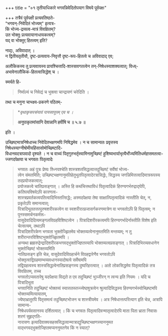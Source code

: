 +++
title = "०१ तृतीयाधिकारे भगवन्निवेदितोपयाग विषये पूर्वपक्षः"

+++
तत्रैवं पूर्वपक्षी प्रत्यवतिष्ठते-  
"भगवन्-निवेदितं भोज्यम्" इत्यत्र-  
किं भोज्य-द्रव्यत्व-मात्रं विवक्षितम्?  
उत भोक्तुः प्रत्यवायानाधायकत्वम्?  
यद् वा भोक्तुर् हितत्वम् इति?  

नाद्यः, अविवादात् ।  
न द्वितीयतृतीयौ, दृष्ट-प्रत्यवाय-निवृत्तौ दृष्ट-रूप-हितत्वे च अविवादाद् एव;  

अलौकिकस्य तु प्रत्यवायस्य प्रायश्चित्तादि-शास्त्रावगतत्वेन तन्-निषेधस्याशक्यत्वात्; विध्य्-अभावेनालौकिक-हितत्वासिद्धेश् च ।  

स्मर्यते हि-
> निर्माल्यं च निवेद्यं च भुक्त्वा चान्द्रायणं चरेदिति । 

तथा च मनुना चाभक्ष्य-प्रकरणे पठितम्-  

> **वृथाकृसरसंयावं पायसापूपम् एव च ।*
>  
> **अनुपाकृतमांसानि देवान्नानि हवींषि च ॥ ५.७ ॥**

इति ।  

उच्छिष्टमात्रनिषेधाच्च निवेदितभक्षणमपि निषिद्धमेव । न च सामान्यतः प्रवृत्तस्य निषेधस्याग्नीषोमीयहिंसासोमोच्छिष्टादि-  
विधानवदत्रापवादो दृश्यते । न च वाच्यं पितृगुरुभर्तृस्वामिनामुच्छिष्टं हुशिष्यभार्याभृत्यैर्भोज्यमितिधर्मज्ञसमतत्वा-  
ज्जगदपेक्षया च भगवतः पितृत्वादेः 
> भगवतः अहं पुत्रः प्रेष्यः श्ध्नियश्चेति शास्त्रशतसिद्धत्वात्तदुच्छिष्टं सर्वेषां भोज्य-  
त्वेन संमतमिति; उच्छिष्टभक्षणानुमतिहेतुभूतपितृत्वादेरत्रासिद्धेः, सिद्धस्य जगन्निमित्तत्वादिमात्ररूपस्य तदप्रयोजकत्वात्;  
प्रयोजकत्वे चातिप्रसङ्गात् । अस्ति हि कथंचित्तथाविधं पितृत्वादिकं हिरण्यगर्भरुद्राद्घेपि, कतिपयविषयेऽपि कारणत्व-  
शास्त्रप्रवर्तकत्वपतित्वादिभिस्तत्सिद्धेः; अस्मदपेक्षया तेषा साक्षात्पितृत्वादिकं नास्तीति चेत्, न, प्रकृतेऽपि समानत्वात्;  
पित्रादिभूततत्तत्पुरुषशरीरकत्वेन वा स्वशरीरात्प्रजासर्गकरणमात्रेण वा भगवतोऽपि हि पितृत्वम्; न पुनस्समर्चनकर्मरू-  
वासुदेवादिदिव्यमङ्गलविग्रहविशिष्टत्वेन । पित्रादिशरीरकत्वमपि हिरण्यगर्भादेर्नास्तीति विशेष इति चेत्सत्यम्, तथाऽपि  
पित्रादिशरीरकेण भगवता भुक्तोज्झितमेव भोक्तव्यत्वेनानुमतमिति मन्तव्यम्; न तु शरीरान्तरविशिष्टभुक्तोज्झितमपि ।  
अन्यथा ब्रह्मरुद्रेन्द्रादिशरीरकभगवद्भुक्तोज्ज्ञितस्यापि भोक्तव्यत्वप्रसङ्गात् । पित्रादिभिरव्यवधानेन भुक्तोच्छिष्टं भोक्तव्यमिति  
नातिप्रसङ्ग इति चेन्न, वासुदेवादिविग्रहार्चने विग्रहद्वारेणैव भगवतोऽपि भोक्तृत्वाद्विग्रहमाम्भव्यवधानस्यादोषत्वे सर्वेषामपि  
तद्विग्रहत्वस्य शास्त्रसिद्धत्वेनातिप्रसङ्गस्य दुष्परिहरत्वात् । अतो लोकसिद्धमेव पितृत्वादिकं तत्र विवक्षितम्, तच्च  
भगवतोऽप्यवतारेषु यदपेक्षया विद्यते त एव तदुच्छिष्टं भुञ्जीरन् न त्वन्य इति नियमः । यदि च पित्रादिभूता  
भगवानिति तदुच्छिष्टं भोक्तव्यं स्यात्ततस्तज्ज्येष्ठषुत्रत्वेन श्रुत्यादिसिद्धस्य हिरण्यगर्भस्योच्छिष्टमपि भोक्तव्यमित्यायातम्,  
ज्येष्ठभ्रातुरपि पितृसमत्वं तदुच्छिष्टभोजन च शास्त्रीयमेव । अत्र निषेधात्तत्परित्याग इति चेन्न, अत्रापि सामान्य-  
निषेधपर्यवसानस्य दर्शितत्वात् । किं च भगवतः पितृत्वादिवन्मातृत्वादेरपि 
> माता पिता भ्राता निवासः शरणं सुहृद्गति-  
नारायणः इत्यादिवाक्यसहस्रसिद्धत्वान्मात्राद्युच्छिष्टभक्षणस्याननुमत वाद्भगवद्भुक्तोज्ज्ञितमप्यननुमतगेव किं न स्यात्?